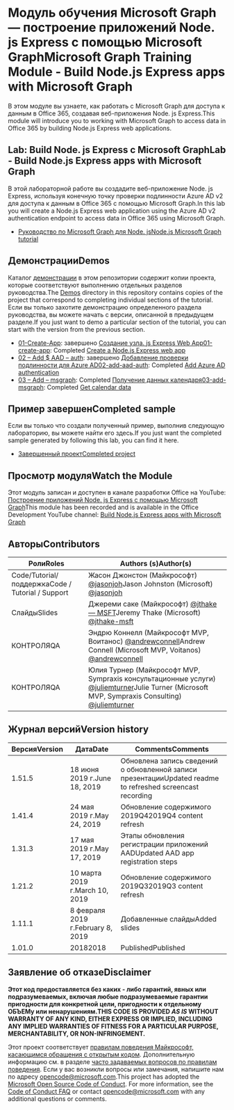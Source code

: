 # <a name="microsoft-graph-training-module---build-nodejs-express-apps-with-microsoft-graph"></a><span data-ttu-id="6aafb-101">Модуль обучения Microsoft Graph — построение приложений Node. js Express с помощью Microsoft Graph</span><span class="sxs-lookup"><span data-stu-id="6aafb-101">Microsoft Graph Training Module - Build Node.js Express apps with Microsoft Graph</span></span>

<span data-ttu-id="6aafb-102">В этом модуле вы узнаете, как работать с Microsoft Graph для доступа к данным в Office 365, создавая веб-приложения Node. js Express.</span><span class="sxs-lookup"><span data-stu-id="6aafb-102">This module will introduce you to working with Microsoft Graph to access data in Office 365 by building Node.js Express web applications.</span></span>

## <a name="lab---build-nodejs-express-apps-with-microsoft-graph"></a><span data-ttu-id="6aafb-103">Lab: Build Node. js Express с Microsoft Graph</span><span class="sxs-lookup"><span data-stu-id="6aafb-103">Lab - Build Node.js Express apps with Microsoft Graph</span></span>

<span data-ttu-id="6aafb-104">В этой лабораторной работе вы создадите веб-приложение Node. js Express, используя конечную точку проверки подлинности Azure AD v2 для доступа к данным в Office 365 с помощью Microsoft Graph.</span><span class="sxs-lookup"><span data-stu-id="6aafb-104">In this lab you will create a Node.js Express web application using the Azure AD v2 authentication endpoint to access data in Office 365 using Microsoft Graph.</span></span>

- [<span data-ttu-id="6aafb-105">Руководство по Microsoft Graph для Node. js</span><span class="sxs-lookup"><span data-stu-id="6aafb-105">Node.js Microsoft Graph tutorial</span></span>](https://docs.microsoft.com/graph/training/node-tutorial)

## <a name="demos"></a><span data-ttu-id="6aafb-106">Демонстрации</span><span class="sxs-lookup"><span data-stu-id="6aafb-106">Demos</span></span>

<span data-ttu-id="6aafb-107">Каталог [демонстрации](./Demos) в этом репозитории содержит копии проекта, которые соответствуют выполнению отдельных разделов руководства.</span><span class="sxs-lookup"><span data-stu-id="6aafb-107">The [Demos](./Demos) directory in this repository contains copies of the project that correspond to completing individual sections of the tutorial.</span></span> <span data-ttu-id="6aafb-108">Если вы только захотите демонстрацию определенного раздела руководства, вы можете начать с версии, описанной в предыдущем разделе.</span><span class="sxs-lookup"><span data-stu-id="6aafb-108">If you just want to demo a particular section of the tutorial, you can start with the version from the previous section.</span></span>

- <span data-ttu-id="6aafb-109">[01-Create-App](Demos/01-create-app): завершено [Создание узла. js Express Web App](https://docs.microsoft.com/graph/training/node-tutorial?tutorial-step=1)</span><span class="sxs-lookup"><span data-stu-id="6aafb-109">[01-create-app](Demos/01-create-app): Completed [Create a Node.js Express web app](https://docs.microsoft.com/graph/training/node-tutorial?tutorial-step=1)</span></span>
- <span data-ttu-id="6aafb-110">[02 – Add $ AAD – auth](Demos/02-add-aad-auth): завершено [Добавление проверки подлинности для Azure AD](https://docs.microsoft.com/graph/training/node-tutorial?tutorial-step=3)</span><span class="sxs-lookup"><span data-stu-id="6aafb-110">[02-add-aad-auth](Demos/02-add-aad-auth): Completed [Add Azure AD authentication](https://docs.microsoft.com/graph/training/node-tutorial?tutorial-step=3)</span></span>
- <span data-ttu-id="6aafb-111">[03 – Add – msgraph](Demos/03-add-msgraph): Completed [Получение данных календаря](https://docs.microsoft.com/graph/training/node-tutorial?tutorial-step=4)</span><span class="sxs-lookup"><span data-stu-id="6aafb-111">[03-add-msgraph](Demos/03-add-msgraph): Completed [Get calendar data](https://docs.microsoft.com/graph/training/node-tutorial?tutorial-step=4)</span></span>

## <a name="completed-sample"></a><span data-ttu-id="6aafb-112">Пример завершен</span><span class="sxs-lookup"><span data-stu-id="6aafb-112">Completed sample</span></span>

<span data-ttu-id="6aafb-113">Если вы только что создали полученный пример, выполнив следующую лабораторию, вы можете найти его здесь.</span><span class="sxs-lookup"><span data-stu-id="6aafb-113">If you just want the completed sample generated by following this lab, you can find it here.</span></span>

- [<span data-ttu-id="6aafb-114">Завершенный проект</span><span class="sxs-lookup"><span data-stu-id="6aafb-114">Completed project</span></span>](Demos/03-add-msgraph)

## <a name="watch-the-module"></a><span data-ttu-id="6aafb-115">Просмотр модуля</span><span class="sxs-lookup"><span data-stu-id="6aafb-115">Watch the Module</span></span>

<span data-ttu-id="6aafb-116">Этот модуль записан и доступен в канале разработки Office на YouTube: [Построение приложений Node. js Express с помощью Microsoft Graph](https://youtu.be/n6q8Cm-pTYY)</span><span class="sxs-lookup"><span data-stu-id="6aafb-116">This module has been recorded and is available in the Office Development YouTube channel: [Build Node.js Express apps with Microsoft Graph](https://youtu.be/n6q8Cm-pTYY)</span></span>

## <a name="contributors"></a><span data-ttu-id="6aafb-117">Авторы</span><span class="sxs-lookup"><span data-stu-id="6aafb-117">Contributors</span></span>

|           <span data-ttu-id="6aafb-118">Роли</span><span class="sxs-lookup"><span data-stu-id="6aafb-118">Roles</span></span>            |                                           <span data-ttu-id="6aafb-119">Authors (s)</span><span class="sxs-lookup"><span data-stu-id="6aafb-119">Author(s)</span></span>                                           |
| -------------------------- | --------------------------------------------------------------------------------------------- |
| <span data-ttu-id="6aafb-120">Code/Tutorial/поддержка</span><span class="sxs-lookup"><span data-stu-id="6aafb-120">Code / Tutorial  / Support</span></span> | <span data-ttu-id="6aafb-121">Жасон Джонстон (Майкрософт) [@jasonjoh](//github.com/jasonjoh)</span><span class="sxs-lookup"><span data-stu-id="6aafb-121">Jason Johnston (Microsoft) [@jasonjoh](//github.com/jasonjoh)</span></span>                                 |
| <span data-ttu-id="6aafb-122">Слайды</span><span class="sxs-lookup"><span data-stu-id="6aafb-122">Slides</span></span>                     | <span data-ttu-id="6aafb-123">Джереми саке (Майкрософт) [@jthake — MSFT](//github.com/jthake-msft)</span><span class="sxs-lookup"><span data-stu-id="6aafb-123">Jeremy Thake (Microsoft) [@jthake-msft](//github.com/jthake-msft)</span></span>                             |
| <span data-ttu-id="6aafb-124">КОНТРОЛЯ</span><span class="sxs-lookup"><span data-stu-id="6aafb-124">QA</span></span>                         | <span data-ttu-id="6aafb-125">Эндрю Коннелл (Майкрософт MVP, Воитанос) [@andrewconnell](//github.com/andrewconnell)</span><span class="sxs-lookup"><span data-stu-id="6aafb-125">Andrew Connell (Microsoft MVP, Voitanos) [@andrewconnell](//github.com/andrewconnell)</span></span>         |
| <span data-ttu-id="6aafb-126">КОНТРОЛЯ</span><span class="sxs-lookup"><span data-stu-id="6aafb-126">QA</span></span>                         | <span data-ttu-id="6aafb-127">Юлия Турнер (Майкрософт MVP, Sympraxis консультационные услуги) [@juliemturner](//github.com/juliemturner)</span><span class="sxs-lookup"><span data-stu-id="6aafb-127">Julie Turner (Microsoft MVP, Sympraxis Consulting) [@juliemturner](//github.com/juliemturner)</span></span> |

## <a name="version-history"></a><span data-ttu-id="6aafb-128">Журнал версий</span><span class="sxs-lookup"><span data-stu-id="6aafb-128">Version history</span></span>

| <span data-ttu-id="6aafb-129">Версия</span><span class="sxs-lookup"><span data-stu-id="6aafb-129">Version</span></span> |       <span data-ttu-id="6aafb-130">Дата</span><span class="sxs-lookup"><span data-stu-id="6aafb-130">Date</span></span>       |                     <span data-ttu-id="6aafb-131">Comments</span><span class="sxs-lookup"><span data-stu-id="6aafb-131">Comments</span></span>                     |
| ------- | ---------------- | ------------------------------------------------ |
| <span data-ttu-id="6aafb-132">1.5</span><span class="sxs-lookup"><span data-stu-id="6aafb-132">1.5</span></span>     | <span data-ttu-id="6aafb-133">18 июня 2019 г.</span><span class="sxs-lookup"><span data-stu-id="6aafb-133">June 18, 2019</span></span>    | <span data-ttu-id="6aafb-134">Обновлена запись сведений о обновленной записи презентации</span><span class="sxs-lookup"><span data-stu-id="6aafb-134">Updated readme to refreshed screencast recording</span></span> |
| <span data-ttu-id="6aafb-135">1.4</span><span class="sxs-lookup"><span data-stu-id="6aafb-135">1.4</span></span>     | <span data-ttu-id="6aafb-136">24 мая 2019 г.</span><span class="sxs-lookup"><span data-stu-id="6aafb-136">May 24, 2019</span></span>     | <span data-ttu-id="6aafb-137">Обновление содержимого 2019Q4</span><span class="sxs-lookup"><span data-stu-id="6aafb-137">2019Q4 content refresh</span></span>                           |
| <span data-ttu-id="6aafb-138">1.3</span><span class="sxs-lookup"><span data-stu-id="6aafb-138">1.3</span></span>     | <span data-ttu-id="6aafb-139">17 мая 2019 г.</span><span class="sxs-lookup"><span data-stu-id="6aafb-139">May 17, 2019</span></span>     | <span data-ttu-id="6aafb-140">Этапы обновления регистрации приложений AAD</span><span class="sxs-lookup"><span data-stu-id="6aafb-140">Updated AAD app registration steps</span></span>               |
| <span data-ttu-id="6aafb-141">1.2</span><span class="sxs-lookup"><span data-stu-id="6aafb-141">1.2</span></span>     | <span data-ttu-id="6aafb-142">10 марта 2019 г.</span><span class="sxs-lookup"><span data-stu-id="6aafb-142">March 10, 2019</span></span>   | <span data-ttu-id="6aafb-143">Обновление содержимого 2019Q3</span><span class="sxs-lookup"><span data-stu-id="6aafb-143">2019Q3 content refresh</span></span>                           |
| <span data-ttu-id="6aafb-144">1.1</span><span class="sxs-lookup"><span data-stu-id="6aafb-144">1.1</span></span>     | <span data-ttu-id="6aafb-145">8 февраля 2019 г.</span><span class="sxs-lookup"><span data-stu-id="6aafb-145">February 8, 2019</span></span> | <span data-ttu-id="6aafb-146">Добавленные слайды</span><span class="sxs-lookup"><span data-stu-id="6aafb-146">Added slides</span></span>                                     |
| <span data-ttu-id="6aafb-147">1.0</span><span class="sxs-lookup"><span data-stu-id="6aafb-147">1.0</span></span>     | <span data-ttu-id="6aafb-148">2018</span><span class="sxs-lookup"><span data-stu-id="6aafb-148">2018</span></span>             | <span data-ttu-id="6aafb-149">Published</span><span class="sxs-lookup"><span data-stu-id="6aafb-149">Published</span></span>                                        |

## <a name="disclaimer"></a><span data-ttu-id="6aafb-150">Заявление об отказе</span><span class="sxs-lookup"><span data-stu-id="6aafb-150">Disclaimer</span></span>

<span data-ttu-id="6aafb-151">**Этот код предоставляется без каких *-* либо гарантий, явных или подразумеваемых, включая любые подразумеваемые гарантии пригодности для конкретной цели, пригодности к отдельному ОБЪЕМу или ненарушениям.**</span><span class="sxs-lookup"><span data-stu-id="6aafb-151">**THIS CODE IS PROVIDED *AS IS* WITHOUT WARRANTY OF ANY KIND, EITHER EXPRESS OR IMPLIED, INCLUDING ANY IMPLIED WARRANTIES OF FITNESS FOR A PARTICULAR PURPOSE, MERCHANTABILITY, OR NON-INFRINGEMENT.**</span></span>

<span data-ttu-id="6aafb-p102">Этот проект соответствует [правилам поведения Майкрософт, касающимся обращения с открытым кодом](https://opensource.microsoft.com/codeofconduct/). Дополнительную информацию см. в разделе [часто задаваемых вопросов по правилам поведения](https://opensource.microsoft.com/codeofconduct/faq/). Если у вас возникли вопросы или замечания, напишите нам по адресу [opencode@microsoft.com](mailto:opencode@microsoft.com).</span><span class="sxs-lookup"><span data-stu-id="6aafb-p102">This project has adopted the [Microsoft Open Source Code of Conduct](https://opensource.microsoft.com/codeofconduct/). For more information, see the [Code of Conduct FAQ](https://opensource.microsoft.com/codeofconduct/faq/) or contact [opencode@microsoft.com](mailto:opencode@microsoft.com) with any additional questions or comments.</span></span>
